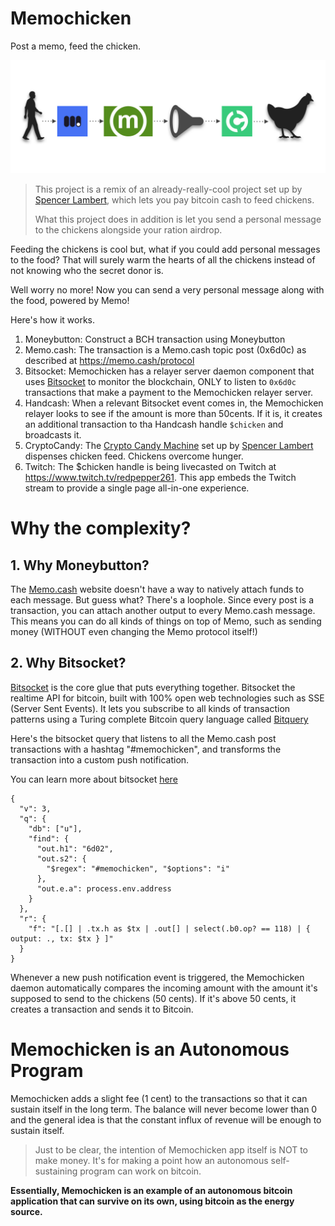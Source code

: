 # Memochicken

Post a memo, feed the chicken.

![memochicken](./memochicken.png)

> This project is a remix of an already-really-cool project set up by [Spencer Lambert](https://twitter.com/SpencerLambert), which lets you pay bitcoin cash to feed chickens.
>
> What this project does in addition is let you send a personal message to the chickens alongside your ration airdrop.

Feeding the chickens is cool but, what if you could add personal messages to the food? That will surely warm the hearts of all the chickens instead of not knowing who the secret donor is.

Well worry no more! Now you can send a very personal message along with the food, powered by Memo!

Here's how it works.

1. Moneybutton: Construct a BCH transaction using Moneybutton
2. Memo.cash: The transaction is a Memo.cash topic post (0x6d0c) as described at https://memo.cash/protocol
3. Bitsocket: Memochicken has a relayer server daemon component that uses [Bitsocket](https://bitsocket.org) to monitor the blockchain, ONLY to listen to `0x6d0c` transactions that make a payment to the Memochicken relayer server.
4. Handcash: When a relevant Bitsocket event comes in, the Memochicken relayer looks to see if the amount is more than 50cents. If it is, it creates an additional transaction to tha Handcash handle `$chicken` and broadcasts it.
5. CryptoCandy: The [Crypto Candy Machine](https://www.iozeta.com/product/cryptocandy/) set up by [Spencer Lambert](https://twitter.com/SpencerLambert) dispenses chicken feed. Chickens overcome hunger.
6. Twitch: The $chicken handle is being livecasted on Twitch at https://www.twitch.tv/redpepper261. This app embeds the Twitch stream to provide a single page all-in-one experience.

# Why the complexity?

## 1. Why Moneybutton?

The [Memo.cash](https://memo.cash) website doesn't have a way to natively attach funds to each message. But guess what? There's a loophole. Since every post is a transaction, you can attach another output to every Memo.cash message. This means you can do all kinds of things on top of Memo, such as sending money (WITHOUT even changing the Memo protocol itself!)

## 2. Why Bitsocket?

[Bitsocket](https://bitsocket.org) is the core glue that puts everything together. Bitsocket the realtime API for bitcoin, built with 100% open web technologies such as SSE (Server Sent Events). It lets you subscribe to all kinds of transaction patterns using a Turing complete Bitcoin query language called [Bitquery](https://docs.bitdb.network/docs/query_v3)

Here's the bitsocket query that listens to all the Memo.cash post transactions with a hashtag "#memochicken", and transforms the transaction into a custom push notification.

You can learn more about bitsocket [here](https://bitsocket.org)

```
{
  "v": 3,
  "q": {
    "db": ["u"],
    "find": {
      "out.h1": "6d02",
      "out.s2": {
        "$regex": "#memochicken", "$options": "i"
      },
      "out.e.a": process.env.address
    }
  },
  "r": {
    "f": "[.[] | .tx.h as $tx | .out[] | select(.b0.op? == 118) | { output: ., tx: $tx } ]"
  }
}
```

Whenever a new push notification event is triggered, the Memochicken daemon automatically compares the incoming amount with the amount it's supposed to send to the chickens (50 cents). If it's above 50 cents, it creates a transaction and sends it to Bitcoin.

# Memochicken is an Autonomous Program

Memochicken adds a slight fee (1 cent) to the transactions so that it can sustain itself in the long term. The balance will never become lower than 0 and the general idea is that the constant influx of revenue will be enough to sustain itself.

> Just to be clear, the intention of Memochicken app itself is NOT to make money. It's for making a point how an autonomous self-sustaining program can work on bitcoin.

**Essentially, Memochicken is an example of an autonomous bitcoin application that can survive on its own, using bitcoin as the energy source.**
